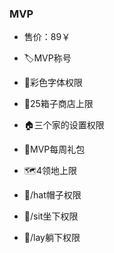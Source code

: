 ### MVP
- 售价：89￥

- 🏷️MVP称号

- 🎨彩色字体权限

- 🏪25箱子商店上限

- 🏠️三个家的设置权限

- 🎁MVP每周礼包

- 🗺️4领地上限

- 🧰/hat帽子权限

- 🧰/sit坐下权限

- 🧰/lay躺下权限
